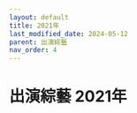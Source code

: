 ```yaml
---
layout: default
title: 2021年
last_modified_date: 2024-05-12
parent: 出演綜藝
nav_order: 4
---
```


# 出演綜藝 2021年
